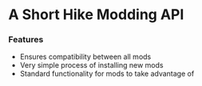 # A Short Hike Modding API

### Features

- Ensures compatibility between all mods
- Very simple process of installing new mods
- Standard functionality for mods to take advantage of
